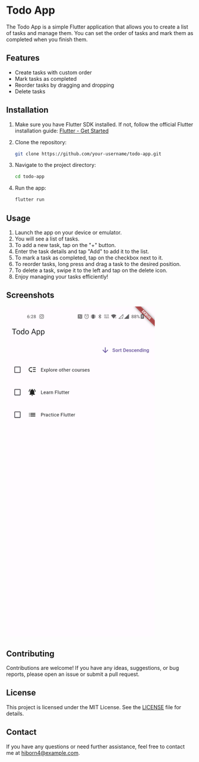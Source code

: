 # Todo App

The Todo App is a simple Flutter application that allows you to create a list of tasks and manage them. You can set the order of tasks and mark them as completed when you finish them.

## Features

* Create tasks with custom order
* Mark tasks as completed
* Reorder tasks by dragging and dropping
* Delete tasks

## Installation

1. Make sure you have Flutter SDK installed. If not, follow the official Flutter installation guide: [Flutter - Get Started](https://flutter.dev/docs/get-started/install)

2. Clone the repository:

   ```bash
   git clone https://github.com/your-username/todo-app.git
   ```

3. Navigate to the project directory:

   ```bash
   cd todo-app
   ```

4. Run the app:

   ```bash
   flutter run
   ```

## Usage

1. Launch the app on your device or emulator.
2. You will see a list of tasks.
3. To add a new task, tap on the "+" button.
4. Enter the task details and tap "Add" to add it to the list.
5. To mark a task as completed, tap on the checkbox next to it.
6. To reorder tasks, long press and drag a task to the desired position.
7. To delete a task, swipe it to the left and tap on the delete icon.
8. Enjoy managing your tasks efficiently!

## Screenshots

<img src="screenshots/static.jpg" alt="Transaction List" width="400">


## Contributing

Contributions are welcome! If you have any ideas, suggestions, or bug reports, please open an issue or submit a pull request.

## License

This project is licensed under the MIT License. See the [LICENSE](LICENSE) file for details.

## Contact

If you have any questions or need further assistance, feel free to contact me at [hiborn4@example.com](mailto:hiborn4@example.com).

